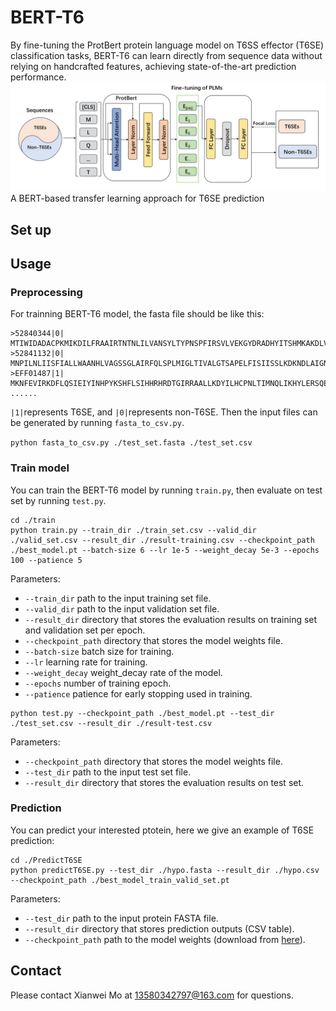 # BERT-T6
By fine-tuning the ProtBert protein language model on T6SS effector (T6SE) classification tasks, BERT-T6 can learn directly from sequence data without relying on handcrafted features, achieving state-of-the-art prediction performance.
![image](https://github.com/mxw1992/BERT-T6/blob/main/image/%E4%B8%BB%E5%9B%BE%E9%A2%9C%E8%89%B2.jpg)
A BERT-based transfer learning approach for T6SE prediction
## Set up
## Usage
### Preprocessing
For trainning BERT-T6 model, the fasta file should be like this:
```
>52840344|0|
MTIWIDADACPKMIKDILFRAAIRTNTNLILVANSYLTYPNSPFIRSVLVEKGYDRADHYITSHMKAKDLVITADIPLAAEVIVKQGLAMSPRGELFTANNIKQRLTLRDINEQLRSAGERTGGPSALSAKEKTNFANALDRWLAKSK
>52841132|0|
MNPILNLIISFIALLWAANHLVAGSSGLAIRFQLSPLMIGLTIVALGTSAPELFISIISSLKDKNDLAIGNAIGSNIANIGLILGIIILIKPTSFHFNKLKKVYPILIIVMLFAYSLILDGYLGTIDGCLFLIGCIAVLCYFIYLASHSPKRDLSVNEFRPAILSYRSTPSNLLSIAIGLLILPICSKYLVYNASEIAKWAGISEFTIGLTIIAIGSSLPELTTALVAAIKGEDSIAIGTIIGSNIYNLLLILALPGLLNPTKISSVVLWRDMPVMLSITLLLLFLNYYYQKKTSSWPGGILLLVYFCYMASLIINAHS
>EFF01487|1|
MKNFEVIRKDFLQSIEIYINHPYKSHFLSIHHRHRDTGIRRAALLKDYILHCPNLTIMNQLIKHYLERSQELEEVLLNLKLQYKKTITKAEIKVDASLLRGGNKHPSSLWTYVNNVFQQTKNQAPIENNLSIINNPIFDVFLPVQNISKIGNSTASAHVVTRYKDKKNEKVNYFVKSLNNNEVENAIAEVIYAQIWNYFIGNRASKSLLLLSEHENKIIGIASKGISDFQEYKSLSGDQKDYPGLIQILFYVCVLIENDFHICNFGTGLFNGKRCYSKIDHDYIVSFWDALKYGKFMTEVSHNFKELFKKKSMSSLFLLLESMRFSPVKANSRILELGHKIRLGRPSTVTSHMMMSQFRNKAITRSNQKELEYTINDFILKTRPAEISRFFSDLEGVLMTKIAPLIQYNYKYLGKSNELLFFFKLRFSHLCNLLN
......
```
```|1|```represents T6SE, and ```|0|```represents non-T6SE. Then the input files can be generated by running ```fasta_to_csv.py```.

```python fasta_to_csv.py ./test_set.fasta ./test_set.csv```

### Train model
You can train the BERT-T6 model by running ```train.py```, then evaluate on test set by running ```test.py```.
```
cd ./train
python train.py --train_dir ./train_set.csv --valid_dir ./valid_set.csv --result_dir ./result-training.csv --checkpoint_path ./best_model.pt --batch-size 6 --lr 1e-5 --weight_decay 5e-3 --epochs 100 --patience 5
```
Parameters:
- ```--train_dir``` path to the input training set file.
- ```--valid_dir``` path to the input validation set file.
- ```--result_dir``` directory that stores the evaluation results on training set and validation set per epoch.
- ```--checkpoint_path``` directory that stores the model weights file.
- ```--batch-size``` batch size for training.
- ```--lr``` learning rate for training.
- ```--weight_decay``` weight_decay rate of the model.
- ```--epochs``` number of training epoch.
- ```--patience``` patience for early stopping used in training.
```
python test.py --checkpoint_path ./best_model.pt --test_dir ./test_set.csv --result_dir ./result-test.csv
```
Parameters:
- ```--checkpoint_path``` directory that stores the model weights file.
- ```--test_dir``` path to the input test set file.
- ```--result_dir``` directory that stores the evaluation results on test set.
  
### Prediction
You can predict your interested ptotein,  here we give an example of T6SE prediction:
```
cd ./PredictT6SE
python predictT6SE.py --test_dir ./hypo.fasta --result_dir ./hypo.csv --checkpoint_path ./best_model_train_valid_set.pt
```
Parameters:
- ```--test_dir``` path to the input protein FASTA file.
- ```--result_dir``` directory that stores prediction outputs (CSV table).
- ```--checkpoint_path``` path to the model weights (download from [here](https://drive.google.com/drive/folders/1dPDHxY7ga4JVDC6R4OdPueeYdQjR_Peg)).

## Contact
Please contact Xianwei Mo at 13580342797@163.com for questions.
